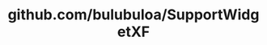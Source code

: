 ---
layout: post
title: github.com/bulubuloa/SupportWidgetXF
categories: link
tags: [انگلیسی, گیت‌هاب, برنامه‌نویسی]
---